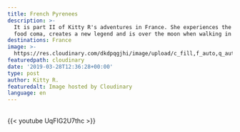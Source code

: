 ```yaml
---
title: French Pyrenees
description: >-
  It is part II of Kitty R's adventures in France. She experiences the french
  food coma, creates a new legend and is over the moon when walking in the snow.
destinations: France
image: >-
  https://res.cloudinary.com/dkdpqgjhi/image/upload/c_fill,f_auto,q_auto,w_300/DSCF6668_j53q9a.jpg
featuredpath: cloudinary
date: '2019-03-28T12:36:28+00:00'
type: post
author: Kitty R.
featuredalt: Image hosted by Cloudinary
language: en
---
```

<br>{{< youtube UqFIG2U7thc >}}</br>
